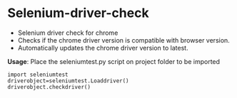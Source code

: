 # Selenium-driver-check

- Selenium driver check for chrome
- Checks if the chrome driver version is compatible with browser version.
- Automatically updates the chrome driver version to latest.

**Usage**:
Place the seleniumtest.py script on project folder to be imported 

    import seleniumtest
    driverobject=seleniumtest.Loaddriver()
    driverobject.checkdriver()
